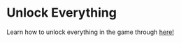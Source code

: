 # Unlock Everything

Learn how to unlock everything in the game through [here!](functions#unlock-menu)